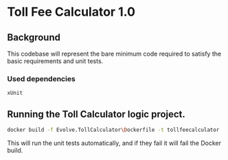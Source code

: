 # Toll Fee Calculator 1.0

## Background

This codebase will represent the bare minimum code required to satisfy the basic requirements and unit tests. 

### Used dependencies
```xUnit```

## Running the Toll Calculator logic project.

```bash 
docker build -f Evolve.TollCalculator\Dockerfile -t tollfeecalculator . 
```
This will run the unit tests automatically, and if they fail it will fail the Docker build.